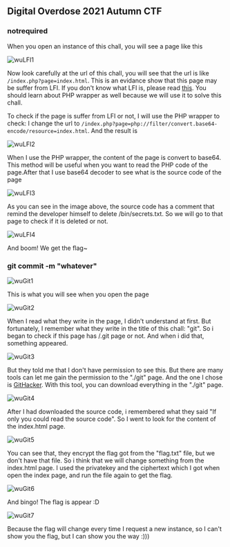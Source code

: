## Digital Overdose 2021 Autumn CTF

### notrequired

When you open an instance of this chall, you will see a page like this

![wuLFI1](https://user-images.githubusercontent.com/67006728/136723727-9d22946e-eaef-4c13-bb03-bdccd844f2e2.PNG)

Now look carefully at the url of this chall, you will see that the url is like `/index.php?page=index.html`. This is an evidance show that this page may be suffer from LFI. If you don't know what LFI is, please read [this](https://book.hacktricks.xyz/pentesting-web/file-inclusion). You should learn about PHP wrapper as well because we will use it to solve this chall.

To check if the page is suffer from LFI or not, I will use the PHP wrapper to check: I change the url to `/index.php?page=php://filter/convert.base64-encode/resource=index.html`. And the result is

![wuLFI2](https://user-images.githubusercontent.com/67006728/136723735-981ab250-15a9-4d23-8065-e1e34473c864.PNG)

When I use the PHP wrapper, the content of the page is convert to base64. This method will be useful when you want to read the PHP code of the page.After that I use base64 decoder to see what is the source code of the page

![wuLFI3](https://user-images.githubusercontent.com/67006728/136723742-02b33246-085a-4fda-95ff-778534ac811a.PNG)

As you can see in the image above, the source code has a comment that remind the developer himself to delete /bin/secrets.txt. So we will go to that page to check if it is deleted or not.

![wuLFI4](https://user-images.githubusercontent.com/67006728/136723746-75d2dfe5-b3b4-45c1-b449-cfeb63e30f74.PNG)

And boom! We get the flag~

### git commit -m "whatever"

![wuGit1](https://user-images.githubusercontent.com/67006728/136659402-0623a624-e2b1-4ae1-98f7-393b9479e2cc.PNG)

This is what you will see when you open the page

![wuGit2](https://user-images.githubusercontent.com/67006728/136659409-d4e31605-f3e5-452f-82df-f5c1400f111f.PNG)

When I read what they write in the page, I didn't understand at first. But fortunately, I remember what they write in the title of this chall: "git". So i began to check if this page has /.git page or not. And when i did that, something appeared.

![wuGit3](https://user-images.githubusercontent.com/67006728/136659412-8fd418f6-a520-4fdf-b631-de37646e1e0a.PNG)

But they told me that I don't have permission to see this. But there are many tools can let me gain the permission to the "./git" page. And the one I chose is [GitHacker](https://github.com/WangYihang/GitHacker). With this tool, you can download everything in the "./git" page.

![wuGit4](https://user-images.githubusercontent.com/67006728/136659417-a84c2df2-7809-47b5-bb20-ea766a40cbee.PNG)

After I had downloaded the source code, i remembered what they said "If only you could read the source code". So I went to look for the content of the index.html page.

![wuGit5](https://user-images.githubusercontent.com/67006728/136659421-e9558cb2-3d7b-4082-a9f8-af6680c7b5d9.PNG)

You can see that, they encrypt the flag got from the "flag.txt" file, but we don't have that file. So i think that we will change something from the index.html page. I used the privatekey and the ciphertext which I got when open the index page, and run the file again to get the flag.

![wuGit6](https://user-images.githubusercontent.com/67006728/136659427-ab4cfb28-e116-4598-8376-6c2e6a0d2dc8.PNG)

And bingo! The flag is appear :D

![wuGit7](https://user-images.githubusercontent.com/67006728/136659430-ab86d816-19a7-41a0-8226-86a481503e5b.PNG)

Because the flag will change every time I request a new instance, so I can't show you the flag, but I can show you the way :)))
